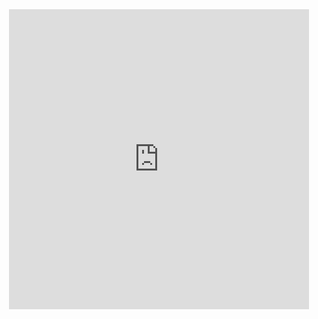 <div id="header" align="center">
  <iframe src="https://giphy.com/embed/USV0ym3bVWQJJmNu3N" width="480" height="480" frameBorder="0" class="giphy-embed" allowFullScreen></iframe>
</div>

<div id="badges">
  <a href="https://www.linkedin.com/in/mastanvali-shaik/
    <img src="https://img.shields.io/badge/LinkedIn-blue?style=for-the-badge&logo=linkedin&logoColor=white" alt="LinkedIn Badge"/>
  </a>
</div>
<img src="https://komarev.com/ghpvc/?username=mastanvali2724&style=flat-square&color=blue" alt=""/>
<a href = "http://github-readme-streak-stats.herokuapp.com/?user=your-github-username&theme=dark&background=000000" </a>

